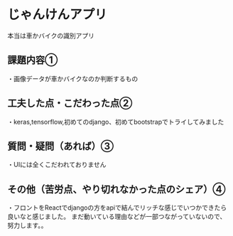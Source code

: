 # じゃんけんアプリ
本当は車かバイクの識別アプリ

## 課題内容①
・画像データが車かバイクなのか判断するもの

## 工夫した点・こだわった点②
・keras,tensorflow,初めてのdjango、初めてbootstrapでトライしてみました

## 質問・疑問（あれば）③
・UIには全くこだわれておりません

## その他（苦労点、やり切れなかった点のシェア）④
・フロントをReactでdjangoの方をapiで結んでリッチな感じでいつかできたら良いなと感じました。
まだ動いている理由などが一部つながっていないので、努力します。。
